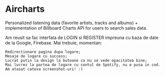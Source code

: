 # Aircharts
 
Personalized listening data (favorite artists, tracks and albums) + implementation of Billboard Charts API for users to search sales data.

Am reusit sa fac interfata de LOGIN si REGISTER impreuna cu baza de date de la Google, Firebase. Mai trebuie, momentan:

    Redirectionare pagina dupa logare;
    Mesaje de logare cu success;
    Lucrat putin la design la butoane ca nu se vede opacitatea bine;
    Mai lucrez la partea de logare cu contul de Spotify, nu e pusa in cod. Am atasat cateva screenshot-uri! :)
